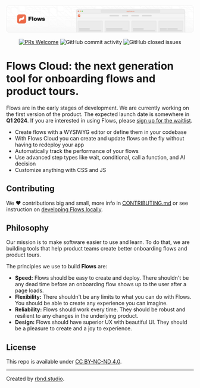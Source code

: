 <p align="center">
  <img alt="Flows banner" src="./docs/github_banner.png">
</p>
<p align="center">
  <a href='http://makeapullrequest.com'><img alt='PRs Welcome' src='https://img.shields.io/badge/PRs-welcome-brightgreen.svg?style=shields'/></a>
  <img alt="GitHub commit activity" src="https://img.shields.io/github/commit-activity/m/RBND-studio/flows-cloud"/>
  <img alt="GitHub closed issues" src="https://img.shields.io/github/issues-closed/RBND-studio/flows-cloud"/>
</p>

# Flows Cloud: the next generation tool for onboarding flows and product tours.

Flows are in the early stages of development. We are currently working on the first version of the product. The expected launch date is somewhere in **Q1 2024**. If you are interested in using Flows, please [sign up for the waitlist](https://flows.sh/).

- Create flows with a WYSIWYG editor or define them in your codebase
- With Flows Cloud you can create and update flows on the fly without having to redeploy your app
- Automatically track the performance of your flows
- Use advanced step types like wait, conditional, call a function, and AI decision
- Customize anything with CSS and JS

## Contributing

We ❤️ contributions big and small, more info in [CONTRIBUTING.md](/CONTRIBUTING.md) or see instruction on [developing Flows locally](/docs/development.md).

## Philosophy

Our mission is to make software easier to use and learn. To do that, we are building tools that help product teams create better onboarding flows and product tours.

The principles we use to build **Flows** are:

- **Speed:** Flows should be easy to create and deploy. There shouldn't be any dead time before an onboarding flow shows up to the user after a page loads.
- **Flexibility:** There shouldn't be any limits to what you can do with Flows. You should be able to create any experience you can imagine.
- **Reliability:** Flows should work every time. They should be robust and resilient to any changes in the underlying product.
- **Design:** Flows should have superior UX with beautiful UI. They should be a pleasure to create and a joy to experience.

## License

This repo is available under [CC BY-NC-ND 4.0](/LICENSE.md).

---

Created by [rbnd.studio](https://rbnd.studio/).
